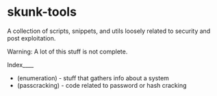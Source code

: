 skunk-tools
=======================

A collection of scripts, snippets, and utils loosely related to security and post exploitation.

Warning: A lot of this stuff is not complete.

Index____
* (enumeration) - stuff that gathers info about a system
* (passcracking) - code related to password or hash cracking


